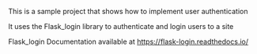 This is a sample project that shows how to implement user authentication

It uses the Flask_login library to authenticate and login users to a site

Flask_login Documentation available at https://flask-login.readthedocs.io/
